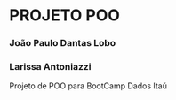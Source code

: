 # PROJETO POO

### João Paulo Dantas Lobo
### Larissa Antoniazzi

Projeto de POO para BootCamp Dados Itaú
